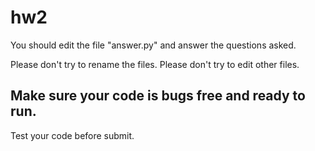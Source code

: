 # hw2

You should edit the file "answer.py" and answer the questions asked.

Please don't try to rename the files.
Please don't try to edit other files.

## Make sure your code is bugs free and ready to run.

Test your code before submit.
